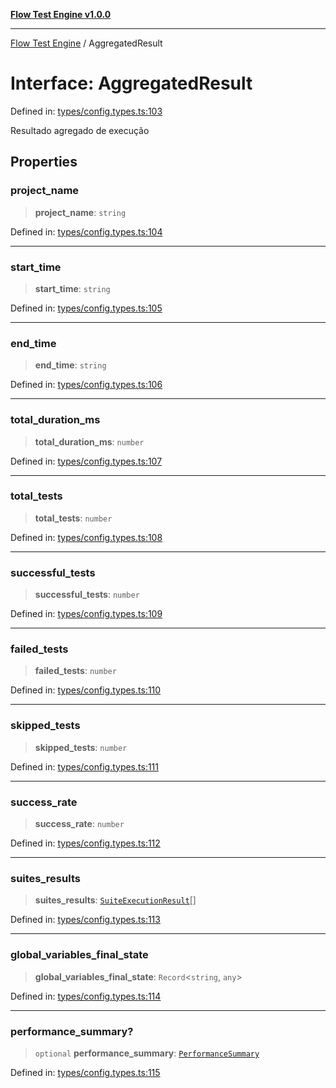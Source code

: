 [**Flow Test Engine v1.0.0**](../README.md)

***

[Flow Test Engine](../globals.md) / AggregatedResult

# Interface: AggregatedResult

Defined in: [types/config.types.ts:103](https://github.com/marcuspmd/flow-test/blob/c1e02fa49ac7e6bc58b50e23ea92679f9f2bcadb/src/types/config.types.ts#L103)

Resultado agregado de execução

## Properties

### project\_name

> **project\_name**: `string`

Defined in: [types/config.types.ts:104](https://github.com/marcuspmd/flow-test/blob/c1e02fa49ac7e6bc58b50e23ea92679f9f2bcadb/src/types/config.types.ts#L104)

***

### start\_time

> **start\_time**: `string`

Defined in: [types/config.types.ts:105](https://github.com/marcuspmd/flow-test/blob/c1e02fa49ac7e6bc58b50e23ea92679f9f2bcadb/src/types/config.types.ts#L105)

***

### end\_time

> **end\_time**: `string`

Defined in: [types/config.types.ts:106](https://github.com/marcuspmd/flow-test/blob/c1e02fa49ac7e6bc58b50e23ea92679f9f2bcadb/src/types/config.types.ts#L106)

***

### total\_duration\_ms

> **total\_duration\_ms**: `number`

Defined in: [types/config.types.ts:107](https://github.com/marcuspmd/flow-test/blob/c1e02fa49ac7e6bc58b50e23ea92679f9f2bcadb/src/types/config.types.ts#L107)

***

### total\_tests

> **total\_tests**: `number`

Defined in: [types/config.types.ts:108](https://github.com/marcuspmd/flow-test/blob/c1e02fa49ac7e6bc58b50e23ea92679f9f2bcadb/src/types/config.types.ts#L108)

***

### successful\_tests

> **successful\_tests**: `number`

Defined in: [types/config.types.ts:109](https://github.com/marcuspmd/flow-test/blob/c1e02fa49ac7e6bc58b50e23ea92679f9f2bcadb/src/types/config.types.ts#L109)

***

### failed\_tests

> **failed\_tests**: `number`

Defined in: [types/config.types.ts:110](https://github.com/marcuspmd/flow-test/blob/c1e02fa49ac7e6bc58b50e23ea92679f9f2bcadb/src/types/config.types.ts#L110)

***

### skipped\_tests

> **skipped\_tests**: `number`

Defined in: [types/config.types.ts:111](https://github.com/marcuspmd/flow-test/blob/c1e02fa49ac7e6bc58b50e23ea92679f9f2bcadb/src/types/config.types.ts#L111)

***

### success\_rate

> **success\_rate**: `number`

Defined in: [types/config.types.ts:112](https://github.com/marcuspmd/flow-test/blob/c1e02fa49ac7e6bc58b50e23ea92679f9f2bcadb/src/types/config.types.ts#L112)

***

### suites\_results

> **suites\_results**: [`SuiteExecutionResult`](SuiteExecutionResult.md)[]

Defined in: [types/config.types.ts:113](https://github.com/marcuspmd/flow-test/blob/c1e02fa49ac7e6bc58b50e23ea92679f9f2bcadb/src/types/config.types.ts#L113)

***

### global\_variables\_final\_state

> **global\_variables\_final\_state**: `Record`\<`string`, `any`\>

Defined in: [types/config.types.ts:114](https://github.com/marcuspmd/flow-test/blob/c1e02fa49ac7e6bc58b50e23ea92679f9f2bcadb/src/types/config.types.ts#L114)

***

### performance\_summary?

> `optional` **performance\_summary**: [`PerformanceSummary`](PerformanceSummary.md)

Defined in: [types/config.types.ts:115](https://github.com/marcuspmd/flow-test/blob/c1e02fa49ac7e6bc58b50e23ea92679f9f2bcadb/src/types/config.types.ts#L115)

